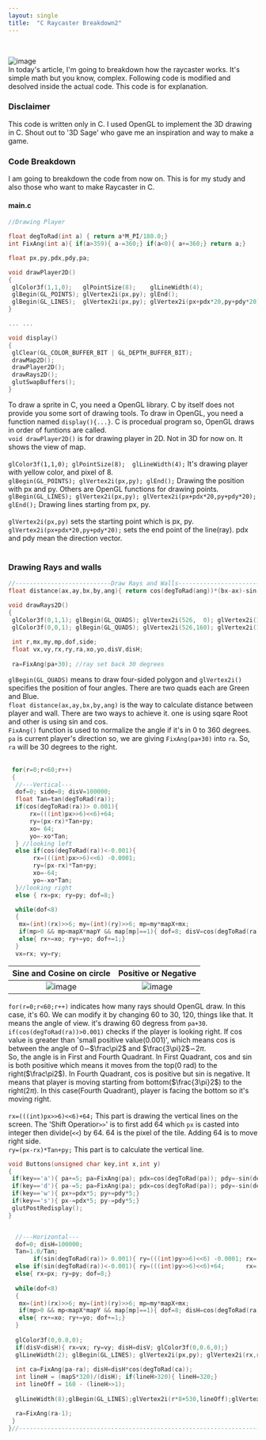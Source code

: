 ```yaml
---
layout: single
title:  "C Raycaster Breakdown2"
---
```

<br>

![image](https://github.com/DutchVandaline/DutchVandaline.github.io/assets/142364450/273f7f37-22cd-4275-aaf5-c0d7bb9cf1b8)
<br>
 In today's article, I'm going to breakdown how the raycaster works. It's simple math but you know, complex. Following code is modified and desolved inside the actual code. This code is for explanation.

### Disclaimer
 This code is written only in C. I used OpenGL to implement the 3D drawing in C.
Shout out to '3D Sage' who gave me an inspiration and way to make a game.

### Code Breakdown
 I am going to breakdown the code from now on. This is for my study and also those who want to make Raycaster in C.
#### main.c 
```c
//Drawing Player

float degToRad(int a) { return a*M_PI/180.0;}
int FixAng(int a){ if(a>359){ a-=360;} if(a<0){ a+=360;} return a;}

float px,py,pdx,pdy,pa;

void drawPlayer2D()
{
 glColor3f(1,1,0);   glPointSize(8);    glLineWidth(4);
 glBegin(GL_POINTS); glVertex2i(px,py); glEnd();
 glBegin(GL_LINES);  glVertex2i(px,py); glVertex2i(px+pdx*20,py+pdy*20); glEnd();
}

... ...

void display()
{   
 glClear(GL_COLOR_BUFFER_BIT | GL_DEPTH_BUFFER_BIT); 
 drawMap2D();
 drawPlayer2D();
 drawRays2D();
 glutSwapBuffers();  
}
```
To draw a sprite in C, you need a OpenGL library. C by itself does not provide you some sort of drawing tools. 
To draw in OpenGL, you need a function named `display(){...}`. C is procedual program so, OpenGL draws in order of funtions are called.<br>
`void drawPlayer2D()` is for drawing player in 2D. Not in 3D for now on. It shows the view of map.<br><br>
`glColor3f(1,1,0); glPointSize(8);  glLineWidth(4);` It's drawing player with yellow color, and pixel of 8.<br>
`glBegin(GL_POINTS); glVertex2i(px,py); glEnd();` Drawing the position with px and py. Others are OpenGL functions for drawing points.<br>
`glBegin(GL_LINES); glVertex2i(px,py); glVertex2i(px+pdx*20,py+pdy*20); glEnd();` Drawing lines starting from px, py. <br><br>
`glVertex2i(px,py)` sets the starting point which is px, py. `glVertex2i(px+pdx*20,py+pdy*20);` sets the end point of the line(ray). pdx and pdy mean the direction vector.<br>
<br>


### Drawing Rays and walls
```c
//---------------------------Draw Rays and Walls--------------------------------
float distance(ax,ay,bx,by,ang){ return cos(degToRad(ang))*(bx-ax)-sin(degToRad(ang))*(by-ay);}

void drawRays2D()
{
 glColor3f(0,1,1); glBegin(GL_QUADS); glVertex2i(526,  0); glVertex2i(1006,  0); glVertex2i(1006,160); glVertex2i(526,160); glEnd();	
 glColor3f(0,0,1); glBegin(GL_QUADS); glVertex2i(526,160); glVertex2i(1006,160); glVertex2i(1006,320); glVertex2i(526,320); glEnd();	 	
	
 int r,mx,my,mp,dof,side;
 float vx,vy,rx,ry,ra,xo,yo,disV,disH; 
 
 ra=FixAng(pa+30); //ray set back 30 degrees
```
`glBegin(GL_QUADS)` means to draw four-sided polygon and `glVertex2i()` specifies the position of four angles. There are two quads each are Green and Blue.<br>
`float distance(ax,ay,bx,by,ang)` is the way to calculate distance between player and wall. There are two ways to achieve it. one is using sqare Root and other is using sin and cos.<br>
`FixAng()` function is used to normalize the angle if it's in 0 to 360 degrees. `pa` is current player's direction so,
we are giving `FixAng(pa+30)` into `ra`. So, `ra` will be 30 degrees to the right.<br>
<br>

```c
 for(r=0;r<60;r++)
 {
  //---Vertical--- 
  dof=0; side=0; disV=100000;
  float Tan=tan(degToRad(ra));
  if(cos(degToRad(ra))> 0.001){
      rx=(((int)px>>6)<<6)+64;
      ry=(px-rx)*Tan+py;
      xo= 64;
      yo=-xo*Tan;
  } //looking left
  else if(cos(degToRad(ra))<-0.001){
       rx=(((int)px>>6)<<6) -0.0001;
       ry=(px-rx)*Tan+py;
       xo=-64;
       yo=-xo*Tan;
  }//looking right
  else { rx=px; ry=py; dof=8;}                                                  //looking up or down. no hit  

  while(dof<8) 
  { 
   mx=(int)(rx)>>6; my=(int)(ry)>>6; mp=my*mapX+mx;                     
   if(mp>0 && mp<mapX*mapY && map[mp]==1){ dof=8; disV=cos(degToRad(ra))*(rx-px)-sin(degToRad(ra))*(ry-py);}//hit         
   else{ rx+=xo; ry+=yo; dof+=1;}                                               //check next horizontal
  } 
  vx=rx; vy=ry;
```

Sine and Cosine on circle  |  Positive or Negative
:-------------------------:|:-------------------------:
![image](https://github.com/DutchVandaline/DutchVandaline.github.io/assets/142364450/e7c706c4-c98c-4ea3-852a-8f8f2cf28d45)   |   ![image](https://github.com/DutchVandaline/DutchVandaline.github.io/assets/142364450/1eb6ddc2-e30b-4625-b199-6bf42bdbab47)

`for(r=0;r<60;r++)` indicates how many rays should OpenGL draw. In this case, it's 60. We can modify it by changing 60 to 30, 120, things like that. It means the angle of view. it's drawing 60 degress from `pa+30`.<br>
`if(cos(degToRad(ra))>0.001)` checks if the player is looking right. If cos value is greater than 'small positive value(0.001)', which means cos is between the angle of $0$∽$\frac\pi2$ and $\frac{3\pi}2$∽${2\pi}$.<br>
So, the angle is in First and Fourth Quadrant. In First Quadrant, cos and sin is both positive which means it moves from the top(0 rad) to the right($\frac\pi2$). In Fourth Quadrant, cos is positive but sin is negative.
It means that player is moving starting from bottom($\frac{3\pi}2$) to the right($2\pi$). In this case(Fourth Quadrant), player is facing the bottom so it's moving right.<br>
<br>
`rx=(((int)px>>6)<<6)+64;` This part is drawing the vertical lines on the screen. The 'Shift Operatior`>>`' is to first add 64 which  `px` is casted into integer then divide(`<<`) by 64. 64 is the pixel of the tile. Adding 64 is to move right side. <br>
`ry=(px-rx)*Tan+py;` This part is to calculate the vertical line. 



```c
void Buttons(unsigned char key,int x,int y)
{
 if(key=='a'){ pa+=5; pa=FixAng(pa); pdx=cos(degToRad(pa)); pdy=-sin(degToRad(pa));} 	
 if(key=='d'){ pa-=5; pa=FixAng(pa); pdx=cos(degToRad(pa)); pdy=-sin(degToRad(pa));} 
 if(key=='w'){ px+=pdx*5; py+=pdy*5;}
 if(key=='s'){ px-=pdx*5; py-=pdy*5;}
 glutPostRedisplay();
}
```


```c

  //---Horizontal---
  dof=0; disH=100000;
  Tan=1.0/Tan; 
       if(sin(degToRad(ra))> 0.001){ ry=(((int)py>>6)<<6) -0.0001; rx=(py-ry)*Tan+px; yo=-64; xo=-yo*Tan;}//looking up 
  else if(sin(degToRad(ra))<-0.001){ ry=(((int)py>>6)<<6)+64;      rx=(py-ry)*Tan+px; yo= 64; xo=-yo*Tan;}//looking down
  else{ rx=px; ry=py; dof=8;}                                                   //looking straight left or right
 
  while(dof<8) 
  { 
   mx=(int)(rx)>>6; my=(int)(ry)>>6; mp=my*mapX+mx;                          
   if(mp>0 && mp<mapX*mapY && map[mp]==1){ dof=8; disH=cos(degToRad(ra))*(rx-px)-sin(degToRad(ra))*(ry-py);}//hit         
   else{ rx+=xo; ry+=yo; dof+=1;}                                               //check next horizontal
  } 
  
  glColor3f(0,0.8,0);
  if(disV<disH){ rx=vx; ry=vy; disH=disV; glColor3f(0,0.6,0);}                  //horizontal hit first
  glLineWidth(2); glBegin(GL_LINES); glVertex2i(px,py); glVertex2i(rx,ry); glEnd();//draw 2D ray
    
  int ca=FixAng(pa-ra); disH=disH*cos(degToRad(ca));                            //fix fisheye 
  int lineH = (mapS*320)/(disH); if(lineH>320){ lineH=320;}                     //line height and limit
  int lineOff = 160 - (lineH>>1);                                               //line offset
  
  glLineWidth(8);glBegin(GL_LINES);glVertex2i(r*8+530,lineOff);glVertex2i(r*8+530,lineOff+lineH);glEnd();//draw vertical wall  

  ra=FixAng(ra-1);                                                              //go to next ray
 }
}//-----------------------------------------------------------------------------

```





